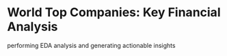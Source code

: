 # World Top Companies: Key Financial Analysis
 performing  EDA analysis  and generating actionable insights
